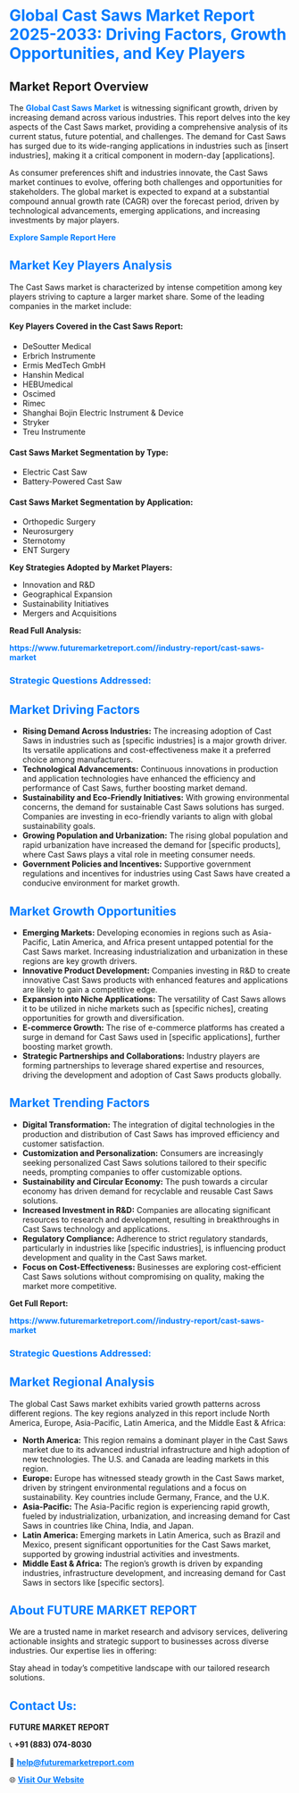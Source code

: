 <h1 style="color: #007BFF;">Global Cast Saws Market Report 2025-2033: Driving Factors, Growth Opportunities, and Key Players</h1>

<section id="overview">
<h2>Market Report Overview</h2>
<p>The <a href="https://www.futuremarketreport.com//industry-report/cast-saws-market" style="color: #007BFF; text-decoration: none;"><strong>Global Cast Saws Market</strong></a> is witnessing significant growth, driven by increasing demand across various industries. This report delves into the key aspects of the Cast Saws market, providing a comprehensive analysis of its current status, future potential, and challenges. The demand for Cast Saws has surged due to its wide-ranging applications in industries such as [insert industries], making it a critical component in modern-day [applications].</p>
<p>As consumer preferences shift and industries innovate, the Cast Saws market continues to evolve, offering both challenges and opportunities for stakeholders. The global market is expected to expand at a substantial compound annual growth rate (CAGR) over the forecast period, driven by technological advancements, emerging applications, and increasing investments by major players.</p>
</section>

<section id="overview">
<p><a href="https://www.futuremarketreport.com//request-sample/reportId=89652" style="color: #007BFF; text-decoration: none;"><strong>Explore Sample Report Here</strong></a></p>
</section>

<section id="key-players">
<h2 style="color: #007BFF;">Market Key Players Analysis</h2>
<p>The Cast Saws market is characterized by intense competition among key players striving to capture a larger market share. Some of the leading companies in the market include:</p>
<h4>Key Players Covered in the Cast Saws Report:</h4>
<ul><li>DeSoutter Medical</li><li>Erbrich Instrumente</li><li>Ermis MedTech GmbH</li><li>Hanshin Medical</li><li>HEBUmedical</li><li>Oscimed</li><li>Rimec</li><li>Shanghai Bojin Electric Instrument &amp; Device</li><li>Stryker</li><li>Treu Instrumente</li></ul>
<h4>Cast Saws Market Segmentation by Type:</h4>
<ul><li>Electric Cast Saw</li><li>Battery-Powered Cast Saw</li></ul>

<h4>Cast Saws Market Segmentation by Application:</h4>
<ul><li>Orthopedic Surgery</li><li>Neurosurgery</li><li>Sternotomy</li><li>ENT Surgery</li></ul>
<p><strong>Key Strategies Adopted by Market Players:</strong></p>
<ul>
<li>Innovation and R&D</li>
<li>Geographical Expansion</li>
<li>Sustainability Initiatives</li>
<li>Mergers and Acquisitions</li>
</ul>
</section>

<section>
<p><strong>Read Full Analysis: </strong></p><a href="https://www.futuremarketreport.com//industry-report/cast-saws-market" style="color: #007BFF; text-decoration: none;"><strong>https://www.futuremarketreport.com//industry-report/cast-saws-market</strong></a>
<h3 style="color: #007BFF;">Strategic Questions Addressed:</h3>
</section>

<section id="driving-factors">
<h2 style="color: #007BFF;">Market Driving Factors</h2>
<ul>
<li><strong>Rising Demand Across Industries:</strong> The increasing adoption of Cast Saws in industries such as [specific industries] is a major growth driver. Its versatile applications and cost-effectiveness make it a preferred choice among manufacturers.</li>
<li><strong>Technological Advancements:</strong> Continuous innovations in production and application technologies have enhanced the efficiency and performance of Cast Saws, further boosting market demand.</li>
<li><strong>Sustainability and Eco-Friendly Initiatives:</strong> With growing environmental concerns, the demand for sustainable Cast Saws solutions has surged. Companies are investing in eco-friendly variants to align with global sustainability goals.</li>
<li><strong>Growing Population and Urbanization:</strong> The rising global population and rapid urbanization have increased the demand for [specific products], where Cast Saws plays a vital role in meeting consumer needs.</li>
<li><strong>Government Policies and Incentives:</strong> Supportive government regulations and incentives for industries using Cast Saws have created a conducive environment for market growth.</li>
</ul>
</section>

<section id="growth-opportunities">
<h2 style="color: #007BFF;">Market Growth Opportunities</h2>
<ul>
<li><strong>Emerging Markets:</strong> Developing economies in regions such as Asia-Pacific, Latin America, and Africa present untapped potential for the Cast Saws market. Increasing industrialization and urbanization in these regions are key growth drivers.</li>
<li><strong>Innovative Product Development:</strong> Companies investing in R&D to create innovative Cast Saws products with enhanced features and applications are likely to gain a competitive edge.</li>
<li><strong>Expansion into Niche Applications:</strong> The versatility of Cast Saws allows it to be utilized in niche markets such as [specific niches], creating opportunities for growth and diversification.</li>
<li><strong>E-commerce Growth:</strong> The rise of e-commerce platforms has created a surge in demand for Cast Saws used in [specific applications], further boosting market growth.</li>
<li><strong>Strategic Partnerships and Collaborations:</strong> Industry players are forming partnerships to leverage shared expertise and resources, driving the development and adoption of Cast Saws products globally.</li>
</ul>
</section>

<section id="trending-factors">
<h2 style="color: #007BFF;">Market Trending Factors</h2>
<ul>
<li><strong>Digital Transformation:</strong> The integration of digital technologies in the production and distribution of Cast Saws has improved efficiency and customer satisfaction.</li>
<li><strong>Customization and Personalization:</strong> Consumers are increasingly seeking personalized Cast Saws solutions tailored to their specific needs, prompting companies to offer customizable options.</li>
<li><strong>Sustainability and Circular Economy:</strong> The push towards a circular economy has driven demand for recyclable and reusable Cast Saws solutions.</li>
<li><strong>Increased Investment in R&D:</strong> Companies are allocating significant resources to research and development, resulting in breakthroughs in Cast Saws technology and applications.</li>
<li><strong>Regulatory Compliance:</strong> Adherence to strict regulatory standards, particularly in industries like [specific industries], is influencing product development and quality in the Cast Saws market.</li>
<li><strong>Focus on Cost-Effectiveness:</strong> Businesses are exploring cost-efficient Cast Saws solutions without compromising on quality, making the market more competitive.</li>
</ul>
</section>

<section>
<p><strong>Get Full Report: </strong></p><a href="https://www.futuremarketreport.com//industry-report/cast-saws-market" style="color: #007BFF; text-decoration: none;"><strong>https://www.futuremarketreport.com//industry-report/cast-saws-market</strong></a>
<h3 style="color: #007BFF;">Strategic Questions Addressed:</h3>
</section>


<section id="regional-analysis">
<h2 style="color: #007BFF;">Market Regional Analysis</h2>
<p>The global Cast Saws market exhibits varied growth patterns across different regions. The key regions analyzed in this report include North America, Europe, Asia-Pacific, Latin America, and the Middle East & Africa:</p>
<ul>
<li><strong>North America:</strong> This region remains a dominant player in the Cast Saws market due to its advanced industrial infrastructure and high adoption of new technologies. The U.S. and Canada are leading markets in this region.</li>
<li><strong>Europe:</strong> Europe has witnessed steady growth in the Cast Saws market, driven by stringent environmental regulations and a focus on sustainability. Key countries include Germany, France, and the U.K.</li>
<li><strong>Asia-Pacific:</strong> The Asia-Pacific region is experiencing rapid growth, fueled by industrialization, urbanization, and increasing demand for Cast Saws in countries like China, India, and Japan.</li>
<li><strong>Latin America:</strong> Emerging markets in Latin America, such as Brazil and Mexico, present significant opportunities for the Cast Saws market, supported by growing industrial activities and investments.</li>
<li><strong>Middle East & Africa:</strong> The region’s growth is driven by expanding industries, infrastructure development, and increasing demand for Cast Saws in sectors like [specific sectors].</li>
</ul>
</section>

<footer>
<h2 style="color: #007BFF;">About FUTURE MARKET REPORT</h2>
<p>We are a trusted name in market research and advisory services, delivering actionable insights and strategic support to businesses across diverse industries. Our expertise lies in offering:</p>

<p>Stay ahead in today’s competitive landscape with our tailored research solutions.</p>

<h2 style="color: #007BFF;">Contact Us:</h2>
<p><strong>FUTURE MARKET REPORT</strong></p>
<p>📞 <strong>+91 (883) 074-8030</strong></p>
<p>📧 <strong><a href="mailto:help@futuremarketreport.com" style="color: #007BFF;">help@futuremarketreport.com</a></strong></p>
<p>🌐 <strong><a href="https://www.futuremarketreport.com/" style="color: #007BFF;">Visit Our Website</a></strong></p>
</footer>